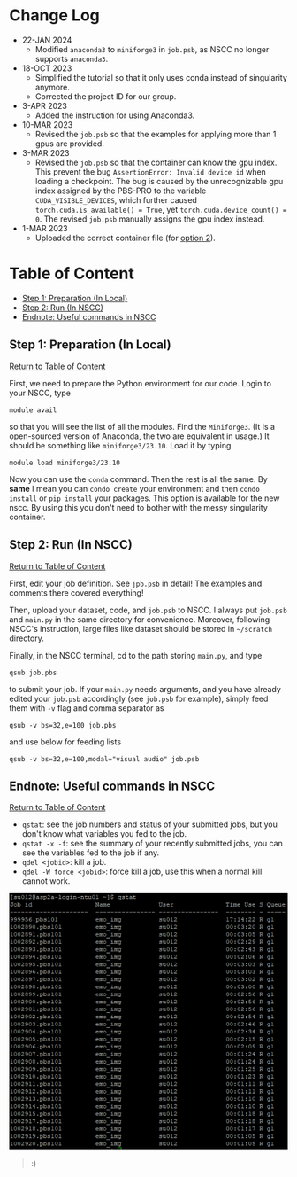# Change Log

+ 22-JAN 2024
  	+ Modified `anaconda3` to `miniforge3` in `job.psb`, as NSCC no longer supports `anaconda3`.
+ 18-OCT 2023
	+ Simplified the tutorial so that it only uses conda instead of singularity anymore.
	+ Corrected the project ID for our group.
+ 3-APR 2023
	+ Added the instruction for using Anaconda3.
+ 10-MAR 2023
	+ Revised the `job.psb` so that the examples for applying more than 1 gpus are provided.
+ 3-MAR 2023
	+ Revised the `job.psb` so that the container can know the gpu index. This prevent the bug `AssertionError: Invalid device id` when loading a checkpoint. The bug is caused by the unrecognizable gpu index assigned by the PBS-PRO to the variable `CUDA_VISIBLE_DEVICES`, which further caused `torch.cuda.is_available() = True`, yet `torch.cuda.device_count() = 0`. The revised `job.psb` manually assigns the gpu index instead. 
+ 1-MAR 2023
	+ Uploaded the correct container file (for [option 2](#option-2)).

# Table of Content<a name="table-of-content"></a>

+ [Step 1: Preparation (In Local)](#step-1-preparation-in-local)
+ [Step 2: Run (In NSCC)](#step-2-run-in-nscc)
+ [Endnote: Useful commands in NSCC](#endnote-useful-commands-in-nscc)

## Step 1: Preparation (In Local)<a name="step-1-preparation-in-local"></a>
[Return to Table of Content](#table-of-content)

First, we need to prepare the Python environment for our code. Login to your NSCC, type

```
module avail
```

so that you will see the list of all the modules. Find the `Miniforge3`. (It is a open-sourced version of Anaconda, the two are equivalent in usage.) It should be something like `miniforge3/23.10`. Load it by typing

```
module load miniforge3/23.10
```

Now you can use the `conda` command. Then the rest is all the same. By **same** I mean you can `condo create` your environment and then `condo install` or `pip install` your packages. This option is available for the new nscc. By using this you don't need to bother with the messy singularity container.



## Step 2: Run (In NSCC)<a name="step-2-run-in-nscc"></a>
[Return to Table of Content](#table-of-content)

First, edit your job definition. See `jpb.psb` in detail! The examples and comments there covered everything!

Then, upload your dataset, code, and `job.psb` to NSCC. I always put `job.psb` and `main.py` in the same directory for convenience. Moreover, following NSCC's instruction, large files like dataset should be stored in `~/scratch` directory.

Finally, in the NSCC terminal, cd to the path storing `main.py`, and type
```
qsub job.pbs
```

to submit your job. If your `main.py` needs arguments, and you have already edited your `job.psb` accordingly (see `job.psb` for example), simply feed them with `-v` flag and comma separator as 
```
qsub -v bs=32,e=100 job.pbs
```

and use below for feeding lists
```
qsub -v bs=32,e=100,modal="visual audio" job.psb
```

## Endnote: Useful commands in NSCC<a name="endnote-useful-commands-in-nscc"></a>
[Return to Table of Content](#table-of-content)

+ `qstat`: see the job numbers and status of your submitted jobs, but you don't know what variables you fed to the job.
+ `qstat -x -f`: see the summary of your recently submitted jobs, you can see the variables fed to the job if any.
+ `qdel <jobid>`: kill a job.
+ `qdel -W force <jobid>`: force kill a job, use this when a normal kill cannot work.

![](./images/vb9.png)
> :)
